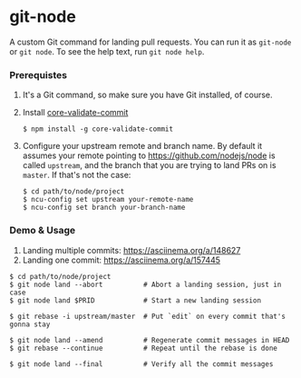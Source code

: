 # git-node

A custom Git command for landing pull requests. You can run it as
`git-node` or `git node`. To see the help text, run `git node help`.

### Prerequistes

1. It's a Git command, so make sure you have Git installed, of course.
2. Install [core-validate-commit](https://github.com/nodejs/core-validate-commit)

    ```
    $ npm install -g core-validate-commit
    ```
3. Configure your upstream remote and branch name. By default it assumes your
  remote pointing to https://github.com/nodejs/node is called `upstream`, and
  the branch that you are trying to land PRs on is `master`. If that's not the
  case:

    ```
    $ cd path/to/node/project
    $ ncu-config set upstream your-remote-name
    $ ncu-config set branch your-branch-name 
    ```

### Demo & Usage

1. Landing multiple commits: https://asciinema.org/a/148627
2. Landing one commit: https://asciinema.org/a/157445

```
$ cd path/to/node/project
$ git node land --abort          # Abort a landing session, just in case
$ git node land $PRID            # Start a new landing session

$ git rebase -i upstream/master  # Put `edit` on every commit that's gonna stay

$ git node land --amend          # Regenerate commit messages in HEAD
$ git rebase --continue          # Repeat until the rebase is done

$ git node land --final          # Verify all the commit messages
```

